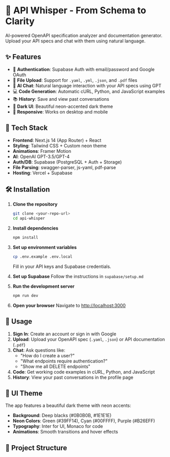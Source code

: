 # 🌟 API Whisper - From Schema to Clarity

AI-powered OpenAPI specification analyzer and documentation generator. Upload your API specs and chat with them using natural language.

## ✨ Features

- 🔐 **Authentication**: Supabase Auth with email/password and Google OAuth
- 📁 **File Upload**: Support for `.yaml`, `.yml`, `.json`, and `.pdf` files
- 🤖 **AI Chat**: Natural language interaction with your API specs using GPT
- 💻 **Code Generation**: Automatic cURL, Python, and JavaScript examples
- 📚 **History**: Save and view past conversations
- 🎨 **Dark UI**: Beautiful neon-accented dark theme
- 📱 **Responsive**: Works on desktop and mobile

## 🚀 Tech Stack

- **Frontend**: Next.js 14 (App Router) + React
- **Styling**: Tailwind CSS + Custom neon theme
- **Animations**: Framer Motion
- **AI**: OpenAI GPT-3.5/GPT-4
- **Auth/DB**: Supabase (PostgreSQL + Auth + Storage)
- **File Parsing**: swagger-parser, js-yaml, pdf-parse
- **Hosting**: Vercel + Supabase

## 🛠️ Installation

1. **Clone the repository**
   ```bash
   git clone <your-repo-url>
   cd api-whisper
   ```

2. **Install dependencies**
   ```bash
   npm install
   ```

3. **Set up environment variables**
   ```bash
   cp .env.example .env.local
   ```
   Fill in your API keys and Supabase credentials.

4. **Set up Supabase**
   Follow the instructions in `supabase/setup.md`

5. **Run the development server**
   ```bash
   npm run dev
   ```

6. **Open your browser**
   Navigate to [http://localhost:3000](http://localhost:3000)

## 🎯 Usage

1. **Sign In**: Create an account or sign in with Google
2. **Upload**: Upload your OpenAPI spec (`.yaml`, `.json`) or API documentation (`.pdf`)
3. **Chat**: Ask questions like:
   - "How do I create a user?"
   - "What endpoints require authentication?"
   - "Show me all DELETE endpoints"
4. **Code**: Get working code examples in cURL, Python, and JavaScript
5. **History**: View your past conversations in the profile page

## 🌈 UI Theme

The app features a beautiful dark theme with neon accents:
- **Background**: Deep blacks (#0B0B0B, #1E1E1E)
- **Neon Colors**: Green (#39FF14), Cyan (#00FFFF), Purple (#B26EFF)
- **Typography**: Inter for UI, Monaco for code
- **Animations**: Smooth transitions and hover effects

## 📁 Project Structure 